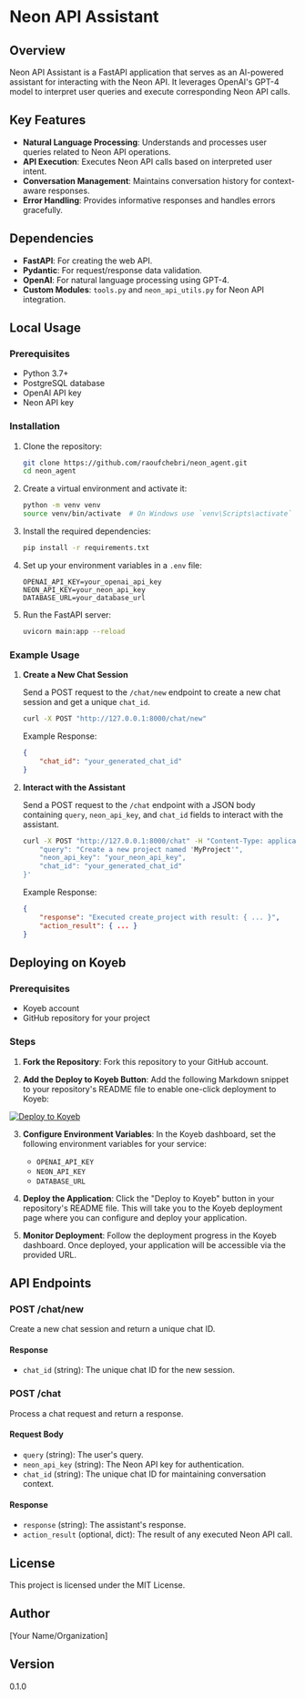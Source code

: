 # Neon API Assistant

## Overview

Neon API Assistant is a FastAPI application that serves as an AI-powered assistant for interacting with the Neon API. It leverages OpenAI's GPT-4 model to interpret user queries and execute corresponding Neon API calls.

## Key Features

- **Natural Language Processing**: Understands and processes user queries related to Neon API operations.
- **API Execution**: Executes Neon API calls based on interpreted user intent.
- **Conversation Management**: Maintains conversation history for context-aware responses.
- **Error Handling**: Provides informative responses and handles errors gracefully.

## Dependencies

- **FastAPI**: For creating the web API.
- **Pydantic**: For request/response data validation.
- **OpenAI**: For natural language processing using GPT-4.
- **Custom Modules**: `tools.py` and `neon_api_utils.py` for Neon API integration.

## Local Usage

### Prerequisites

- Python 3.7+
- PostgreSQL database
- OpenAI API key
- Neon API key

### Installation

1. Clone the repository:
    ```sh
    git clone https://github.com/raoufchebri/neon_agent.git
    cd neon_agent
    ```

2. Create a virtual environment and activate it:
    ```sh
    python -m venv venv
    source venv/bin/activate  # On Windows use `venv\Scripts\activate`
    ```

3. Install the required dependencies:
    ```sh
    pip install -r requirements.txt
    ```

4. Set up your environment variables in a `.env` file:
    ```env
    OPENAI_API_KEY=your_openai_api_key
    NEON_API_KEY=your_neon_api_key
    DATABASE_URL=your_database_url
    ```

5. Run the FastAPI server:
    ```sh
    uvicorn main:app --reload
    ```

### Example Usage

1. **Create a New Chat Session**

   Send a POST request to the `/chat/new` endpoint to create a new chat session and get a unique `chat_id`.

   ```sh
   curl -X POST "http://127.0.0.1:8000/chat/new"
   ```

   Example Response:
   ```json
   {
       "chat_id": "your_generated_chat_id"
   }
   ```

2. **Interact with the Assistant**

   Send a POST request to the `/chat` endpoint with a JSON body containing `query`, `neon_api_key`, and `chat_id` fields to interact with the assistant.

   ```sh
   curl -X POST "http://127.0.0.1:8000/chat" -H "Content-Type: application/json" -d '{
       "query": "Create a new project named 'MyProject'",
       "neon_api_key": "your_neon_api_key",
       "chat_id": "your_generated_chat_id"
   }'
   ```

   Example Response:
   ```json
   {
       "response": "Executed create_project with result: { ... }",
       "action_result": { ... }
   }
   ```

## Deploying on Koyeb

### Prerequisites

- Koyeb account
- GitHub repository for your project

### Steps

1. **Fork the Repository**: Fork this repository to your GitHub account.

2. **Add the Deploy to Koyeb Button**: Add the following Markdown snippet to your repository's README file to enable one-click deployment to Koyeb:

[![Deploy to Koyeb](https://www.koyeb.com/static/images/deploy/button.svg)](https://app.koyeb.com/deploy?type=git&builder=buildpack&repository=github.com/raoufchebri/neon_agent&branch=main&name=neon-api-assistant)

3. **Configure Environment Variables**: In the Koyeb dashboard, set the following environment variables for your service:
    - `OPENAI_API_KEY`
    - `NEON_API_KEY`
    - `DATABASE_URL`

4. **Deploy the Application**: Click the "Deploy to Koyeb" button in your repository's README file. This will take you to the Koyeb deployment page where you can configure and deploy your application.

5. **Monitor Deployment**: Follow the deployment progress in the Koyeb dashboard. Once deployed, your application will be accessible via the provided URL.

## API Endpoints

### POST /chat/new

Create a new chat session and return a unique chat ID.

#### Response

- `chat_id` (string): The unique chat ID for the new session.

### POST /chat

Process a chat request and return a response.

#### Request Body

- `query` (string): The user's query.
- `neon_api_key` (string): The Neon API key for authentication.
- `chat_id` (string): The unique chat ID for maintaining conversation context.

#### Response

- `response` (string): The assistant's response.
- `action_result` (optional, dict): The result of any executed Neon API call.

## License

This project is licensed under the MIT License.

## Author

[Your Name/Organization]

## Version

0.1.0
